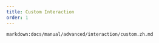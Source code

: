 ```yaml
---
title: Custom Interaction
order: 1
---
```


`markdown:docs/manual/advanced/interaction/custom.zh.md`
